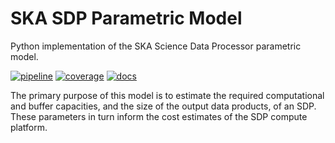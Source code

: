 # SKA SDP Parametric Model

Python implementation of the SKA Science Data Processor parametric
model.

[![pipeline](https://gitlab.com/ska-telescope/sdp-par-model/badges/master/pipeline.svg)](https://sdp-par-model.readthedocs.io/en/latest/)
[![coverage](https://gitlab.com/ska-telescope/sdp-par-model/badges/master/coverage.svg)](https://ska-telescope.gitlab.io/sdp-par-model/htmlcov/)
[![docs](https://readthedocs.org/projects/sdp-par-model/badge/?version=latest&style=flat)](https://sdp-par-model.readthedocs.io/en/latest/)

The primary purpose of this model is to estimate the required
computational and buffer capacities, and the size of the output data
products, of an SDP.  These parameters in turn inform the cost
estimates of the SDP compute platform.
